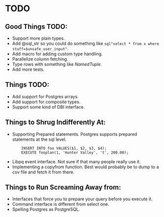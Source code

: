 
# TODO

## Good Things TODO:
* Support more plain types.
* Add @sql_str so you could do something like `sql"select * from x where stuff=$unsafe_user_input"`.
* Add macro for adding custom type handling.
* Parallelize column fetching.
* Type rows with something like *NamedTuple*.
* Add more tests.

## Things TODO:
* Add support for Postgres arrays.
* Add support for composite types.
* Support some kind of DBI interface.

## Things to Shrug Indifferently At:
* Supporting Prepared statements.
    Postgres supports prepared statements at the sql level.
    ```PREPARE fooplan (int, text, bool, numeric) AS
        INSERT INTO foo VALUES($1, $2, $3, $4);
        EXECUTE fooplan(1, 'Hunter Valley', 't', 200.00);
    ```
* Libpq event interface.
    Not sure if that many people really use it.
* Implementing a copyfrom function.
    Best would probably be to dump to a csv file and fetch it from there.

## Things to Run Screaming Away from:
* Interfaces that force you to prepare your query before you execute it.
* Command interface is different from select one.
* Spelling Postgres as PostgreSQL.

